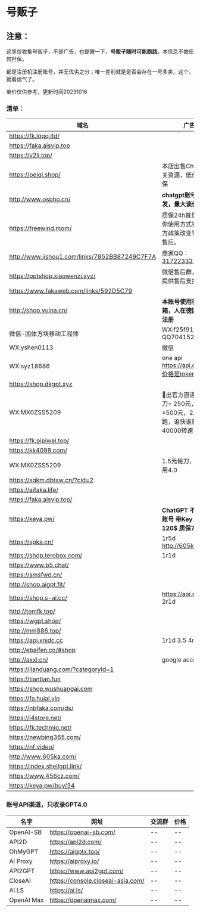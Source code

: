 # 号贩子

##  注意： 

这里仅收集号贩子，不是广告，也提醒一下，**号贩子随时可能跑路**，本信息不做任何担保。

都是注册机注册账号，并无优劣之分；唯一差别就是是否会存在一号多卖，这个，就看运气了。

单价仅供参考，更新时间20231016

###  清单：


| 域名                                          | 广告语                                                       | $5账号 |
| --------------------------------------------- | ------------------------------------------------------------ | ------ |
| https://fk.lqqq.ltd/                          |                                                              | ¥0.9   |
| https://faka.aisvip.top                       |                                                              | ¥1     |
| https://v2li.top/                             |                                                              | ¥2.5   |
| https://peiqi.shop/                           | 本店出售ChatGPT相关资源，低价实惠带质保                      | ¥20    |
| http://www.ospho.cn/                          | **chatgpt账号支持批发，量大谈价格**                          | ¥2.2   |
| https://freewind.mom/                         | 质保24h首登，后续因你使用方式错误或是官方政策改变导致封号不售后。 |        |
| http://www.jishou1.com/links/7852BB87249C7F7A | 商家QQ：[317223337](http://wpa.qq.com/msgrd?v=1&uin=317223337&site=www.jishouwang.com&menu=yes') | ¥8     |
| https://pptshop.xiaowenzi.xyz/                | 微信售后群，扫码加入提供售后支持                             | ¥8     |
| https://www.fakaweb.com/links/592D5C79        |                                                              | ¥3     |
| http://shop.yuina.cn/                         | **本账号使用德国本地邮箱，人在德国家庭环境注册**             |        |
| 微信-固体方块移动工程师                       | WX:f25f91 QQ7041521                                          | ¥1     |
| WX:yshen0113                                  | 微信                                                         | ¥1     |
| WX:syz18686                                   | one api https://api.dk666.cc/,价格是token 1:5                |        |
| https://shop.dkgpt.xyz                        |                                                              | ¥1     |
| WX:MX0ZSS5209                                 | 🎉出官方直连4.0，100刀=  250元，200刀=500元，2人跑跑跑，谁快谁就赚  ，40000转速 |        |
| https://fk.pipiwei.top/                       |                                                              | ¥5     |
| https://kk4099.com/                           |                                                              | ¥10    |
| WX:MX0ZSS5209                                 | 1.5元每刀，可免费试用4.0                                     |        |
| https://sqkm.dbtxw.cn/?cid=2                  |                                                              | ¥3     |
| https://aifaka.life/                          |                                                              | ¥2     |
| https://faka.aisvip.top/                      |                                                              | ¥2     |
| https://keya.pw/                              | **ChatGPT 不限速5$ 账号 带Key 速率等同120$ 质保7天**         | ¥1.8   |
| https://spka.cn/                              | 1r5d http://605ka.com                                        | ¥1.8   |
| https://shop.terobox.com/                     | 1r1d                                                         | ¥15    |
| https://www.b5.chat/                          |                                                              | ¥10    |
| https://smsfwd.cn/                            |                                                              | ¥1.1   |
| http://shop.aigpt.fit/                        |                                                              | ¥3     |
| https://shop.s-ai.cc/                         | https://api.s-ai.cc/ 2r1d                                    | ¥1.7   |
| http://tomfk.top/                             |                                                              | ¥3     |
| https://wgpt.shop/                            |                                                              |        |
| http://mm886.top/                             |                                                              | ¥0.8   |
| https://api.xnidc.cc                          | 1r1d 3.5   4r1d 4                                            |        |
| http://ebaifen.co/#shop                       |                                                              | ¥8     |
| http://axxl.cn/                               | google account                                               |        |
| https://lianduang.com/?categoryId=1           |                                                              | ¥1.1   |
| https://tiantian.fun                          |                                                              | ¥1.25  |
| https://shop.wushuangai.com                   |                                                              | ¥4.9   |
| https://fa.huiai.vip                          |                                                              | ¥2     |
| https://nbfaka.com/ds/                        |                                                              | ¥1.8   |
| https://i4store.net/                          |                                                              | ¥16.88 |
| https://fk.techmio.net/                       |                                                              | ¥1.8   |
| https://newbing365.com/                       |                                                              | ¥38    |
| https://nf.video/                             |                                                              | ¥50    |
| http://www.605ka.com/                         |                                                              | ¥1.5   |
| https://index.shellgpt.link/                  |                                                              |        |
| https://www.456cz.com/                        |                                                              | ¥1     |
| https://keya.pw/buy/34                        |                                                              | ¥1     |



### 账号API渠道，只收录GPT4.0

| 名字       | 网址                              | 交流群 | 价格 |
| ---------- | --------------------------------- | ------ | ---- |
| OpenAI-SB  | https://openai-sb.com/            | --     | --   |
| API2D      | https://api2d.com/                | --     | --   |
| OhMyGPT    | https://aigptx.top/               | --     | --   |
| AI Proxy   | https://aiproxy.io/               | --     | --   |
| API2GPT    | https://www.api2gpt.com/          | --     | --   |
| CloseAI    | https://console.closeai-asia.com/ | --     | --   |
| AI.LS      | https://ai.ls/                    | --     | --   |
| OpenAI Max | https://openaimax.com/            | --     | --   |



